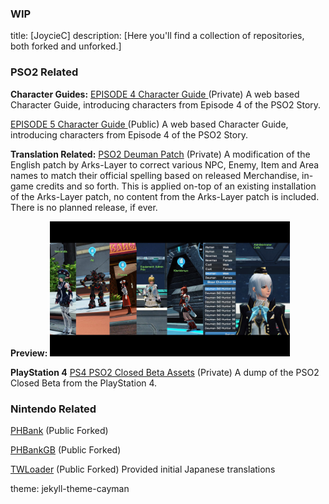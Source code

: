 
### WIP

title: [JoycieC]
description: [Here you'll find a collection of repositories, both forked and unforked.]
 
 
### **PSO2 Related**

**Character Guides:**
 [EPISODE 4 Character Guide ](inserturl) (Private)
 A web based Character Guide, introducing characters from Episode 4 of the PSO2 Story.
 
 [EPISODE 5 Character Guide ](inserturl) (Public)
 A web based Character Guide, introducing characters from Episode 4 of the PSO2 Story.

**Translation Related:**
 [PSO2 Deuman Patch](https://github.com/JoycieC/PSO2-Deuman-Patch) (Private)
 A modification of the English patch by Arks-Layer to correct various NPC, Enemy, Item and Area names to match their official spelling based on released Merchandise, in-game credits and so forth. This is applied on-top of an existing installation of the Arks-Layer patch, no content from the Arks-Layer patch is included. There is no planned release, if ever.
 
**Preview:**
 <img src="/PSO2/DeumanPatch/images/deumanpatch.jpg" width="384" height="216" />

**PlayStation 4**
 [PS4 PSO2 Closed Beta Assets](inserturl) (Private)
 A dump of the PSO2 Closed Beta from the PlayStation 4.

 ### **Nintendo Related**

 [PHBank](https://github.com/JoycieC/PHBank) (Public Forked)

 [PHBankGB](https://github.com/JoycieC/PHBankGB) (Public Forked)

 [TWLoader](https://github.com/JoycieC/TWLoader) (Public Forked)
 Provided initial Japanese translations
 
 theme: jekyll-theme-cayman 
